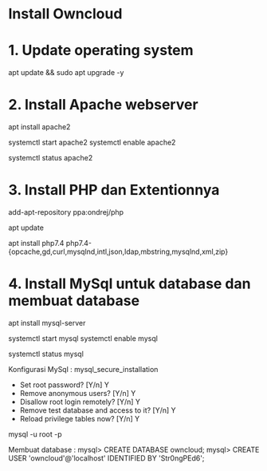 # Install Owncloud

# 1. Update operating system
apt update && sudo apt upgrade -y

# 2.  Install Apache webserver
apt install apache2

systemctl start apache2
systemctl enable apache2

systemctl status apache2

# 3. Install PHP dan Extentionnya
add-apt-repository ppa:ondrej/php

apt update

apt install php7.4 php7.4-{opcache,gd,curl,mysqlnd,intl,json,ldap,mbstring,mysqlnd,xml,zip}

# 4. Install MySql untuk database dan membuat database

apt install mysql-server

systemctl start mysql
systemctl enable mysql

systemctl status mysql

Konfigurasi MySql :
mysql_secure_installation

- Set root password? [Y/n] Y
- Remove anonymous users? [Y/n] Y
- Disallow root login remotely? [Y/n] Y
- Remove test database and access to it? [Y/n] Y
- Reload privilege tables now? [Y/n] Y

mysql -u root -p

Membuat database :
mysql> CREATE DATABASE owncloud;
mysql> CREATE USER 'owncloud'@'localhost' IDENTIFIED BY 'Str0ngPEd6';


